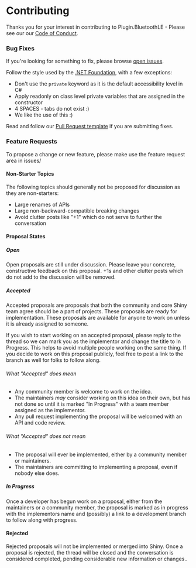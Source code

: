 # Contributing

Thanks you for your interest in contributing to Plugin.BluetoothLE - Please see our our [Code of Conduct](CODE_OF_CONDUCT.md).


### Bug Fixes

If you're looking for something to fix, please browse [open issues](https://github.com/aritchie/bluetoothle/issues).

Follow the style used by the [.NET Foundation](https://github.com/dotnet/corefx/blob/master/Documentation/coding-guidelines/coding-style.md), with a few exceptions:

- Don't use the `private` keyword as it is the default accessibility level in C#
- Apply readonly on class level private variables that are assigned in the constructor
- 4 SPACES - tabs do not exist :)
- We like the use of this :)

Read and follow our [Pull Request template](PULL_REQUEST_TEMPLATE.md) if you are submitting fixes.

### Feature Requests

To propose a change or new feature, please make use the feature request area in issues/

#### Non-Starter Topics
The following topics should generally not be proposed for discussion as they are non-starters:

* Large renames of APIs
* Large non-backward-compatible breaking changes
* Avoid clutter posts like "+1" which do not serve to further the conversation

#### Proposal States
##### Open
Open proposals are still under discussion. Please leave your concrete, constructive feedback on this proposal. +1s and other clutter posts which do not add to the discussion will be removed.

##### Accepted
Accepted proposals are proposals that both the community and core Shiny team agree should be a part of projects. These proposals are ready for implementation. These proposals are available for anyone to work on unless it is already assigned to someone.

If you wish to start working on an accepted proposal, please reply to the thread so we can mark you as the implementor and change the title to In Progress. This helps to avoid multiple people working on the same thing. If you decide to work on this proposal publicly, feel free to post a link to the branch as well for folks to follow along.

###### What "Accepted" does mean
* Any community member is welcome to work on the idea.
* The maintainers _may_ consider working on this idea on their own, but has not done so until it is marked "In Progress" with a team member assigned as the implementor.
* Any pull request implementing the proposal will be welcomed with an API and code review.

###### What "Accepted" does not mean
* The proposal will ever be implemented, either by a community member or maintainers.
* The maintainers are committing to implementing a proposal, even if nobody else does. 

##### In Progress
Once a developer has begun work on a proposal, either from the maintainers or a community member, the proposal is marked as in progress with the implementors name and (possibly) a link to a development branch to follow along with progress.

#### Rejected
Rejected proposals will not be implemented or merged into Shiny. Once a proposal is rejected, the thread will be closed and the conversation is considered completed, pending considerable new information or changes..
